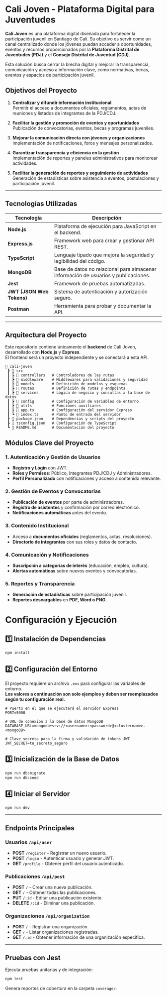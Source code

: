 # Cali Joven - Plataforma Digital para Juventudes

**Cali Joven** es una plataforma digital diseñada para fortalecer la participación juvenil en Santiago de Cali. Su objetivo es servir como un canal centralizado donde los jóvenes puedan acceder a oportunidades, eventos y recursos proporcionados por la **Plataforma Distrital de Juventudes (PDJ)** y el **Consejo Distrital de Juventud (CDJ)**.

Esta solución busca cerrar la brecha digital y mejorar la transparencia, comunicación y acceso a información clave, como normativas, becas, eventos y espacios de participación juvenil.

## **Objetivos del Proyecto**

1. **Centralizar y difundir información institucional**  
   Permitir el acceso a documentos oficiales, reglamentos, actas de reuniones y listados de integrantes de la PDJ/CDJ.

2. **Facilitar la gestión y promoción de eventos y oportunidades**  
   Publicación de convocatorias, eventos, becas y programas juveniles.

3. **Mejorar la comunicación directa con jóvenes y organizaciones**  
   Implementación de notificaciones, foros y mensajes personalizados.

4. **Garantizar transparencia y eficiencia en la gestión**  
   Implementación de reportes y paneles administrativos para monitorear actividades.

5. **Facilitar la generación de reportes y seguimiento de actividades**  
   Generación de estadísticas sobre asistencia a eventos, postulaciones y participación juvenil.

---

##  **Tecnologías Utilizadas**

| Tecnología  | Descripción |
|------------|------------|
| **Node.js** | Plataforma de ejecución para JavaScript en el backend. |
| **Express.js** | Framework web para crear y gestionar API REST. |
| **TypeScript** | Lenguaje tipado que mejora la seguridad y legibilidad del código. |
| **MongoDB** | Base de datos no relacional para almacenar información de usuarios y publicaciones. |
| **Jest** | Framework de pruebas automatizadas. |
| **JWT (JSON Web Tokens)** | Sistema de autenticación y autorización seguro. |
| **Postman** | Herramienta para probar y documentar la API. |

---

## **Arquitectura del Proyecto**

Este repositorio contiene únicamente el **backend** de Cali Joven, desarrollado con **Node.js** y **Express**.  
El frontend será un proyecto independiente y se conectará a esta API.

```plaintext
📂 cali-joven
 ┣ 📂 src
 ┃ ┣ 📂 controllers   # Controladores de las rutas
 ┃ ┣ 📂 middleware    # Middlewares para validaciones y seguridad
 ┃ ┣ 📂 models        # Definición de modelos y esquemas
 ┃ ┣ 📂 routes        # Definición de rutas y endpoints
 ┃ ┣ 📂 services      # Lógica de negocio y consultas a la base de datos
 ┃ ┣ 📂 config        # Configuración de variables de entorno
 ┃ ┣ 📂 utils         # Funciones auxiliares
 ┃ ┣ 📜 app.ts        # Configuración del servidor Express
 ┃ ┗ 📜 index.ts      # Punto de entrada del servidor
 ┣ 📜 package.json    # Dependencias y scripts del proyecto
 ┣ 📜 tsconfig.json   # Configuración de TypeScript
 ┗ 📜 README.md       # Documentación del proyecto
```
##  Módulos Clave del Proyecto

###  1. Autenticación y Gestión de Usuarios
-  **Registro y Login** con JWT.
-  **Roles y Permisos**: Público, Integrantes PDJ/CDJ y Administradores.
-  **Perfil Personalizado** con notificaciones y acceso a contenido relevante.

###  2. Gestión de Eventos y Convocatorias
-  **Publicación de eventos** por parte de administradores.
-  **Registro de asistentes** y confirmación por correo electrónico.
-  **Notificaciones automáticas** antes del evento.

###  3. Contenido Institucional
-  Acceso a **documentos oficiales** (reglamentos, actas, resoluciones).
-  **Directorio de integrantes** con sus roles y datos de contacto.

###  4. Comunicación y Notificaciones
-  **Suscripción a categorías de interés** (educación, empleo, cultura).
-  **Alertas automáticas** sobre nuevos eventos y convocatorias.

###  5. Reportes y Transparencia
-  **Generación de estadísticas** sobre participación juvenil.
-  **Reportes descargables** en **PDF, Word o PNG**.

# Configuración y Ejecución

## 1️⃣ Instalación de Dependencias
```sh
npm install
```

## 2️⃣ Configuración del Entorno

El proyecto requiere un archivo `.env` para configurar las variables de entorno.  
**Los valores a continuación son solo ejemplos y deben ser reemplazados según tu configuración real.**  

```env
# Puerto en el que se ejecutará el servidor Express  
PORT=5000  

# URL de conexión a la base de datos MongoDB  
DATABASE_URL=mongodb+srv://<username>:<password>@<clustername>.<mongoDB>

# Clave secreta para la firma y validación de tokens JWT  
JWT_SECRET=tu_secreto_seguro
``` 

## 3️⃣ Inicialización de la Base de Datos
```sh
npm run db:migrate
npm run db:seed
```

## 4️⃣ Iniciar el Servidor
```sh
npm run dev
```

---

## Endpoints Principales

### Usuarios `/api/user`
- **POST** `/register` - Registrar un nuevo usuario.
- **POST** `/login` - Autenticar usuario y generar JWT.
- **GET** `/profile` - Obtener perfil del usuario autenticado.

### Publicaciones `/api/post`
- **POST** `/` - Crear una nueva publicación.
- **GET** `/` - Obtener todas las publicaciones.
- **PUT** `/:id` - Editar una publicación existente.
- **DELETE** `/:id` - Eliminar una publicación.

### Organizaciones `/api/organization`
- **POST** `/` - Registrar una organización.
- **GET** `/` - Listar organizaciones registradas.
- **GET** `/:id` - Obtener información de una organización específica.

---

## Pruebas con Jest
Ejecuta pruebas unitarias y de integración:

```sh
npm test
```

Genera reportes de cobertura en la carpeta `coverage/`.

